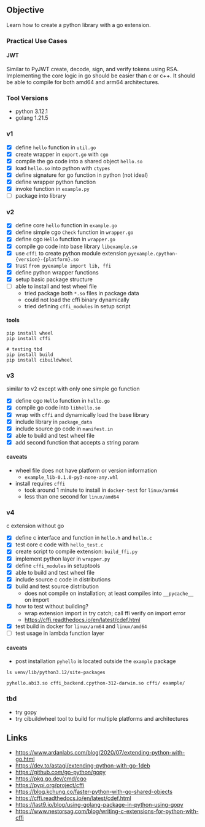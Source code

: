 ## Objective
Learn how to create a python library with a go extension.

### Practical Use Cases
#### JWT
Similar to PyJWT create, decode, sign, and verify tokens using RSA. Implementing the core logic in go should be easier
than c or c++. It should be able to compile for both amd64 and arm64 architectures.

### Tool Versions
- python 3.12.1
- golang 1.21.5

### v1
- [x] define `hello` function in `util.go`
- [x] create wrapper in `export.go` with `cgo`
- [x] compile the go code into a shared object `hello.so`
- [x] load `hello.so` into python with `ctypes`
- [x] define signature for go function in python (not ideal)
- [x] define wrapper python function
- [x] invoke function in `example.py`
- [ ] package into library

### v2
- [x] define core `hello` function in `example.go`
- [x] define simple cgo `Check` function in `wrapper.go`
- [x] define cgo `Hello` function in `wrapper.go`
- [x] compile go code into base library `libexample.so`
- [x] use `cffi` to create python module extension `pyexample.cpython-{version}-{platform}.so`
- [x] trust `from pyexample import lib, ffi`
- [x] define python wrapper functions
- [x] setup basic package structure
- [ ] able to install and test wheel file
  - tried package both `*.so` files in package data
  - could not load the cffi binary dynamically
  - tried defining `cffi_modules` in setup script

#### tools
```shell
pip install wheel
pip install cffi
```
```shell
# testing tbd
pip install build
pip install cibuildwheel
```

### v3
similar to v2 except with only one simple go function
- [x] define cgo `Hello` function in `hello.go`
- [x] compile go code into `libhello.so`
- [x] wrap with `cffi` and dynamically load the base library
- [x] include library in `package_data`
- [x] include source go code in `manifest.in`
- [x] able to build and test wheel file
- [x] add second function that accepts a string param

#### caveats
- wheel file does not have platform or version information
  - `example_lib-0.1.0-py3-none-any.whl`
- install requires `cffi`
  - took around 1 minute to install in `docker-test` for `linux/arm64`
  - less than one second for `linux/amd64`

### v4
c extension without go
- [x] define c interface and function in `hello.h` and `hello.c`
- [x] test core c code with `hello_test.c`
- [x] create script to compile extension: `build_ffi.py`
- [x] implement python layer in `wrapper.py`
- [x] define `cffi_modules` in setuptools
- [x] able to build and test wheel file
- [x] include source c code in distributions
- [x] build and test source distribution
  - does not compile on installation; at least compiles into `__pycache__` on import
- [x] how to test without building?
  - wrap extension import in try catch; call ffi verify on import error
  - https://cffi.readthedocs.io/en/latest/cdef.html
- [x] test build in docker for `linux/arm64` and `linux/amd64`
- [ ] test usage in lambda function layer

#### caveats
- post installation `pyhello` is located outside the `example` package
```shell
ls venv/lib/python3.12/site-packages
```
```text
pyhello.abi3.so cffi_backend.cpython-312-darwin.so cffi/ example/
```

### tbd
- try gopy
- try cibuildwheel tool to build for multiple platforms and architectures

## Links
- https://www.ardanlabs.com/blog/2020/07/extending-python-with-go.html
- https://dev.to/astagi/extending-python-with-go-1deb
- https://github.com/go-python/gopy
- https://pkg.go.dev/cmd/cgo
- https://pypi.org/project/cffi
- https://blog.kchung.co/faster-python-with-go-shared-objects
- https://cffi.readthedocs.io/en/latest/cdef.html
- https://last9.io/blog/using-golang-package-in-python-using-gopy
- https://www.nestorsag.com/blog/writing-c-extensions-for-python-with-cffi
